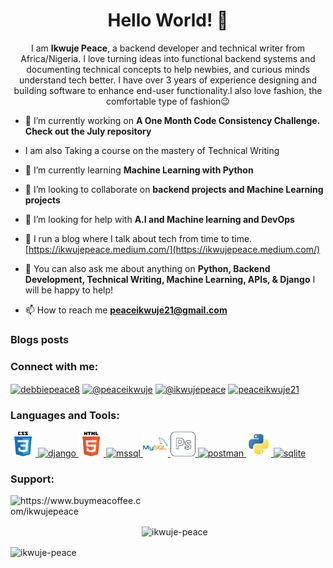 <h1 align="center">Hello World! 👋</h1>
<p align="center">I am <b>Ikwuje Peace</b>, a backend developer and technical writer from Africa/Nigeria. I love turning ideas into functional backend systems and documenting technical concepts to help newbies, and curious minds understand tech better. I have over 3 years of experience designing and building software to enhance end-user functionality.I also love fashion, the comfortable type of fashion😉</p>

- 🔭 I’m currently working on **A One Month Code Consistency Challenge. Check out the July repository**
- I am also Taking a course on the mastery of Technical Writing 

- 🌱 I’m currently learning **Machine Learning with Python**

- 👯 I’m looking to collaborate on **backend projects and Machine Learning projects**

- 🤝 I’m looking for help with **A.I and Machine learning and DevOps**

- 📝 I run a blog where I talk about tech from time to time.[https://ikwujepeace.medium.com/](https://ikwujepeace.medium.com/)

- 💬 You can also ask me about anything on **Python, Backend Development, Technical Writing, Machine Learning, APIs, & Django** I will be happy to help!

- 📫 How to reach me **peaceikwuje21@gmail.com**

### Blogs posts
<!-- BLOG-POST-LIST:START -->
<!-- BLOG-POST-LIST:END -->

<h3 align="left">Connect with me:</h3>
<p align="left">
<a href="https://twitter.com/debbiepeace8" target="blank"><img align="center" src="https://raw.githubusercontent.com/rahuldkjain/github-profile-readme-generator/master/src/images/icons/Social/twitter.svg" alt="debbiepeace8" height="30" width="40" /></a>
<a href="https://hashnode.com/@peaceikwuje" target="blank"><img align="center" src="https://raw.githubusercontent.com/rahuldkjain/github-profile-readme-generator/master/src/images/icons/Social/hashnode.svg" alt="@peaceikwuje" height="30" width="40" /></a>
<a href="https://medium.com/@ikwujepeace" target="blank"><img align="center" src="https://raw.githubusercontent.com/rahuldkjain/github-profile-readme-generator/master/src/images/icons/Social/medium.svg" alt="@ikwujepeace" height="30" width="40" /></a>
<a href="https://www.hackerrank.com/peaceikwuje21" target="blank"><img align="center" src="https://raw.githubusercontent.com/rahuldkjain/github-profile-readme-generator/master/src/images/icons/Social/hackerrank.svg" alt="peaceikwuje21" height="30" width="40" /></a>
</p>

<h3 align="left">Languages and Tools:</h3>
<p align="left"> <a href="https://www.w3schools.com/css/" target="_blank" rel="noreferrer"> <img src="https://raw.githubusercontent.com/devicons/devicon/master/icons/css3/css3-original-wordmark.svg" alt="css3" width="40" height="40"/> </a> <a href="https://www.djangoproject.com/" target="_blank" rel="noreferrer"> <img src="https://cdn.worldvectorlogo.com/logos/django.svg" alt="django" width="40" height="40"/> </a> <a href="https://www.w3.org/html/" target="_blank" rel="noreferrer"> <img src="https://raw.githubusercontent.com/devicons/devicon/master/icons/html5/html5-original-wordmark.svg" alt="html5" width="40" height="40"/> </a> <a href="https://www.microsoft.com/en-us/sql-server" target="_blank" rel="noreferrer"> <img src="https://www.svgrepo.com/show/303229/microsoft-sql-server-logo.svg" alt="mssql" width="40" height="40"/> </a> <a href="https://www.mysql.com/" target="_blank" rel="noreferrer"> <img src="https://raw.githubusercontent.com/devicons/devicon/master/icons/mysql/mysql-original-wordmark.svg" alt="mysql" width="40" height="40"/> </a> <a href="https://www.photoshop.com/en" target="_blank" rel="noreferrer"> <img src="https://raw.githubusercontent.com/devicons/devicon/master/icons/photoshop/photoshop-line.svg" alt="photoshop" width="40" height="40"/> </a> <a href="https://postman.com" target="_blank" rel="noreferrer"> <img src="https://www.vectorlogo.zone/logos/getpostman/getpostman-icon.svg" alt="postman" width="40" height="40"/> </a> <a href="https://www.python.org" target="_blank" rel="noreferrer"> <img src="https://raw.githubusercontent.com/devicons/devicon/master/icons/python/python-original.svg" alt="python" width="40" height="40"/> </a> <a href="https://www.sqlite.org/" target="_blank" rel="noreferrer"> <img src="https://www.vectorlogo.zone/logos/sqlite/sqlite-icon.svg" alt="sqlite" width="40" height="40"/> </a> </p>

<h3 align="left">Support:</h3>
<p><a href="https://www.buymeacoffee.com/https://www.buymeacoffee.com/ikwujepeace"> <img align="left" src="https://cdn.buymeacoffee.com/buttons/v2/default-yellow.png" height="50" width="210" alt="https://www.buymeacoffee.com/ikwujepeace" /></a></p><br><br>

<p><img align="center" src="https://github-readme-stats.vercel.app/api/top-langs?username=ikwuje-peace&show_icons=true&locale=en&layout=compact" alt="ikwuje-peace" /></p>

<p><img align="center" src="https://github-readme-streak-stats.herokuapp.com/?user=ikwuje-peace&" alt="ikwuje-peace" /></p>

